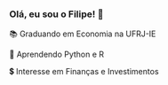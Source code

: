### Olá, eu sou o Filipe! 👋

📚 Graduando em Economia na UFRJ-IE

🧩 Aprendendo Python e R

💲 Interesse em Finanças e Investimentos
